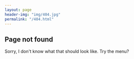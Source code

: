 ```yaml
---
layout: page
header-img: "img/404.jpg"
permalink: "/404.html"
---
```


## Page not found

Sorry, I don't know what that should look like. Try the menu?